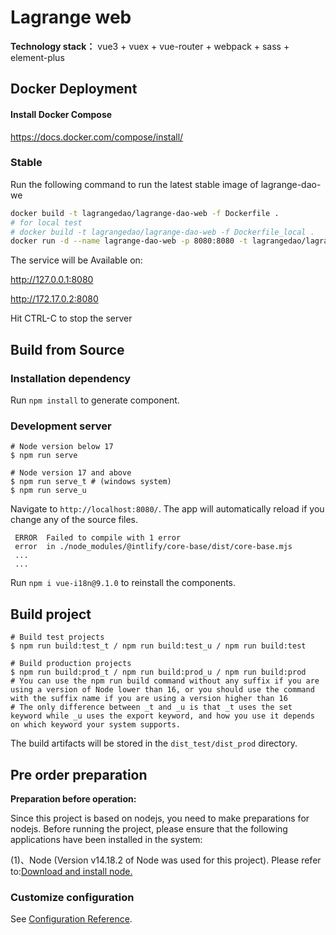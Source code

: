# Lagrange web

**Technology stack：** vue3 + vuex + vue-router + webpack + sass + element-plus
## Docker Deployment
#### Install Docker Compose

https://docs.docker.com/compose/install/
### Stable

Run the following command to run the latest stable image of lagrange-dao-we

```bash
docker build -t lagrangedao/lagrange-dao-web -f Dockerfile .
# for local test
# docker build -t lagrangedao/lagrange-dao-web -f Dockerfile_local .
docker run -d --name lagrange-dao-web -p 8080:8080 -t lagrangedao/lagrange-dao-web 
```
The service will be Available on:

http://127.0.0.1:8080

http://172.17.0.2:8080

Hit CTRL-C to stop the server

## Build from Source
### Installation dependency

Run `npm install` to generate component.

### Development server

```shell
# Node version below 17
$ npm run serve

# Node version 17 and above
$ npm run serve_t # (windows system)
$ npm run serve_u
```

Navigate to `http://localhost:8080/`. The app will automatically reload if you change any of the source files.

```shell
 ERROR  Failed to compile with 1 error       
 error  in ./node_modules/@intlify/core-base/dist/core-base.mjs
 ...
 ...
 ```
 Run `npm i vue-i18n@9.1.0` to reinstall the components.

## Build project

```shell
# Build test projects
$ npm run build:test_t / npm run build:test_u / npm run build:test

# Build production projects
$ npm run build:prod_t / npm run build:prod_u / npm run build:prod
# You can use the npm run build command without any suffix if you are using a version of Node lower than 16, or you should use the command with the suffix name if you are using a version higher than 16
# The only difference between _t and _u is that _t uses the set keyword while _u uses the export keyword, and how you use it depends on which keyword your system supports.
```

The build artifacts will be stored in the `dist_test/dist_prod` directory.

## Pre order preparation

**Preparation before operation:**

   Since this project is based on nodejs, you need to make preparations for nodejs. Before running the project, please ensure that the following applications have been installed in the system:

   (1)、Node (Version v14.18.2 of Node was used for this project). Please refer to:[Download and install node.](https://nodejs.org/en/download/)

### Customize configuration
See [Configuration Reference](https://cli.vuejs.org/config/).
